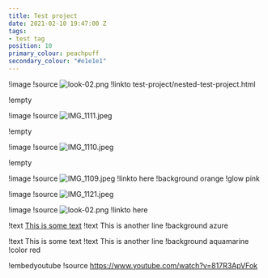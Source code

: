 ```yaml
---
title: Test project
date: 2021-02-10 19:47:00 Z
tags:
- test tag
position: 10
primary_colour: peachpuff
secondary_colour: "#e1e1e1"
---
```


!image
!source ![look-02.png](/uploads/look-02.png)
!linkto test-project/nested-test-project.html

!empty

!image
!source ![IMG_1111.jpeg](/uploads/IMG_1111.jpeg)

!empty

!image
!source ![IMG_1110.jpeg](/uploads/IMG_1110.jpeg)

!empty

!image
!source ![IMG_1109.jpeg](/uploads/IMG_1109.jpeg)
!linkto here
!background orange
!glow pink

!image
!source ![IMG_1121.jpeg](/uploads/IMG_1121.jpeg)

!image
!source ![look-02.png](/uploads/look-02.png)
!linkto here

!text [This is some text](http://google.com)
!text This is another line
!background azure

!text This is some text
!text This is another line
!background aquamarine
!color red

!embedyoutube
!source https://www.youtube.com/watch?v=817R3ApVFok
